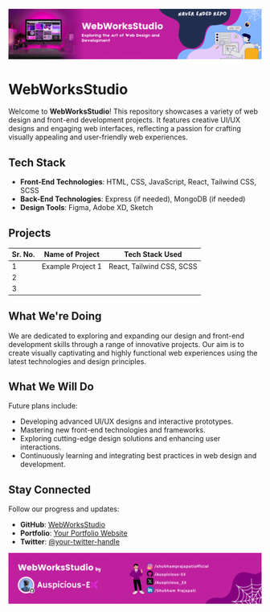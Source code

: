 [![MasterHead](https://github.com/Auspicious-EX/WebWorksStudio/blob/main/imgs/banner.gif?raw=true)](https://github.com/Auspicious-EX/WebWorksStudio)

# WebWorksStudio

Welcome to **WebWorksStudio**! This repository showcases a variety of web design and front-end development projects. It features creative UI/UX designs and engaging web interfaces, reflecting a passion for crafting visually appealing and user-friendly web experiences.

## Tech Stack

- **Front-End Technologies**: HTML, CSS, JavaScript, React, Tailwind CSS, SCSS
- **Back-End Technologies**: Express (if needed), MongoDB (if needed)
- **Design Tools**: Figma, Adobe XD, Sketch

## Projects

| Sr. No. | Name of Project    | Tech Stack Used                |
|---------|---------------------|--------------------------------|
| 1       | Example Project 1   | React, Tailwind CSS, SCSS       |
| 2       |    |                   |
| 3       |    |          |



## What We're Doing

We are dedicated to exploring and expanding our design and front-end development skills through a range of innovative projects. Our aim is to create visually captivating and highly functional web experiences using the latest technologies and design principles.

## What We Will Do

Future plans include:

- Developing advanced UI/UX designs and interactive prototypes.
- Mastering new front-end technologies and frameworks.
- Exploring cutting-edge design solutions and enhancing user interactions.
- Continuously learning and integrating best practices in web design and development.

## Stay Connected

Follow our progress and updates:

- **GitHub**: [WebWorksStudio](https://github.com/Auspicious-EX/)
- **Portfolio**: [Your Portfolio Website](auspicious.me)
- **Twitter**: [@your-twitter-handle](https://twitter.com/Auspicious_EX)

[![Footer](https://github.com/Auspicious-EX/WebWorksStudio/blob/main/imgs/footer.gif?raw=true)](https://github.com/Auspicious-EX/WebWorksStudio)